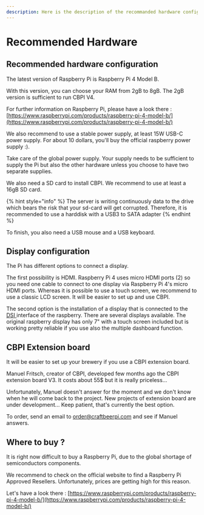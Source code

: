 ```yaml
---
description: Here is the description of the recommanded hardware configuration for CBPI.
---
```


# Recommended Hardware

## Recommended hardware configuration

The latest version of Raspberry Pi is Raspberry Pi 4 Model B.

With this version, you can choose your RAM from 2gB to 8gB. The 2gB version is sufficient to run CBPI V4.

For further information on Raspberry Pi, please have a look there : [https://www.raspberrypi.com/products/raspberry-pi-4-model-b/](https://www.raspberrypi.com/products/raspberry-pi-4-model-b/)

We also recommend to use a stable power supply, at least 15W USB-C power supply. For about 10 dollars, you'll buy the official raspberry power supply :).

Take care of the global power supply. Your supply needs to be sufficient to supply the Pi but also the other hardware unless you choose to have two separate supplies.

We also need a SD card to install CBPI. We recommend to use at least a 16gB SD card.&#x20;

{% hint style="info" %}
The server is writing continuously data to the drive which bears the risk that your sd-card will get corrupted. Therefore, it is recommended to use a harddisk with a USB3 to SATA adapter
{% endhint %}

To finish, you also need a USB mouse and a USB keyboard.

## Display configuration

The Pi has different options to connect a display.&#x20;

The first possibility is HDMI. Raspberry Pi 4 uses micro HDMI ports (2) so you need one cable to connect to one display via Raspberry Pi 4's micro HDMI ports. Whereas it is possible to use a touch screen, we recommend to use a classic LCD screen. It will be easier to set up and use CBPI. &#x20;

The second option is the installation of a display that is connected to the [DSI ](https://de.wikipedia.org/wiki/Display\_Serial\_Interface)interface of the raspberry. There are several displays available. The original raspberry display has only 7" with a touch screen included but is working pretty reliable if you use also the multiple dashboard function.

## CBPI Extension board

It will be easier to set up your brewery if you use a CBPI extension board.

Manuel Fritsch, creator of CBPI, developed few months ago the CBPI extension board V3. It costs about 55$ but it is really priceless...

Unfortunately, Manuel doesn't answer for the moment and we don't know when he will come back to the project. New projects of extension board are under development... Keep patient, that's currently the best option.&#x20;

To order, send an email to order@craftbeerpi.com and see if Manuel answers.

## Where to buy ?

It is right now difficult to buy a Raspberry Pi, due to the global shortage of semiconductors components.

We recommend to check on the official website to find a Raspberry Pi Approved Resellers. Unfortunately, prices are getting high for this reason.

Let's have a look there : [https://www.raspberrypi.com/products/raspberry-pi-4-model-b/](https://www.raspberrypi.com/products/raspberry-pi-4-model-b/)


